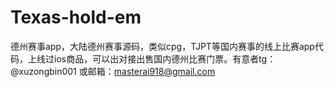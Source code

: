 # Texas-hold-em
德州赛事app，大陆德州赛事源码，类似cpg，TJPT等国内赛事的线上比赛app代码，上线过ios商品，可以出对接出售国内德州比赛门票。有意者tg：@xuzongbin001 或邮箱：masterai918@gmail.com
